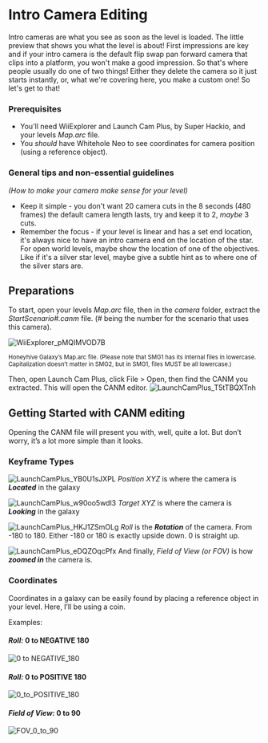 # Intro Camera Editing

Intro cameras are what you see as soon as the level is loaded. The little preview that shows you what the level is about\! First impressions are key and if your intro camera is the default flip swap pan forward camera that clips into a platform, you won't make a good impression. So that's where people usually do one of two things\! Either they delete the camera so it just starts instantly, or, what we're covering here, you make a custom one\! So let's get to that\!

### Prerequisites

* You'll need WiiExplorer and Launch Cam Plus, by Super Hackio, and your levels *Map.arc* file.
* You *should* have Whitehole Neo to see coordinates for camera position (using a reference object).

### General tips and non-essential guidelines
*(How to make your camera make sense for your level)*

* Keep it simple \- you don't want 20 camera cuts in the 8 seconds (480 frames) the default camera length lasts, try and keep it to 2, *maybe* 3 cuts.  
* Remember the focus \- if your level is linear and has a set end location, it's always nice to have an intro camera end on the location of the star. For open world levels, maybe show the location of one of the objectives. Like if it's a silver star level, maybe give a subtle hint as to where one of the silver stars are.



## Preparations

To start, open your levels *Map.arc* file, then in the *camera* folder, extract the *StartScenario\#.canm* file. (\# being the number for the scenario that uses this camera). 

![WiiExplorer_pMQIMVOD7B](https://github.com/user-attachments/assets/3a0d6e39-9d6c-4720-9cab-4b5899406cd8)

<sup>Honeyhive Galaxy’s Map.arc file. (Please note that SMG1 has its internal files in lowercase. Capitalization doesn’t matter in SMG2, but in SMG1, files MUST be all lowercase.)<sup>

Then, open Launch Cam Plus, click File \> Open, then find the CANM you extracted. This will open the CANM editor.
![LaunchCamPlus_T5tTBQXTnh](https://github.com/user-attachments/assets/69d7d930-8b8e-4a0e-ac31-2bd759685a8f)



## Getting Started with CANM editing 

Opening the CANM file will present you with, well, quite a lot. But don’t worry, it’s a lot more simple than it looks. 

### Keyframe Types


![LaunchCamPlus_YB0U1sJXPL](https://github.com/user-attachments/assets/3c617638-54db-4bbd-a6ec-bfc5fff3ac0b)
*Position XYZ* is where the camera is ***Located*** in the galaxy

![LaunchCamPlus_w90oo5wdl3](https://github.com/user-attachments/assets/6df330e0-5d90-4c27-a5a6-e232d30b26c1)
*Target XYZ* is where the camera is ***Looking*** in the galaxy

![LaunchCamPlus_HKJ1ZSmOLg](https://github.com/user-attachments/assets/9f37b426-9c9c-4b6f-bf63-4383c50dc1aa)
*Roll* is the ***Rotation*** of the camera. From \-180 to 180\. Either \-180 or 180 is exactly upside down. 0 is straight up.   

![LaunchCamPlus_eDQZOqcPfx](https://github.com/user-attachments/assets/8c2ee47e-2367-42d2-afdd-cea24818908c)
And finally, *Field of View* *(or FOV)* is how ***zoomed in*** the camera is.

### Coordinates

Coordinates in a galaxy can be easily found by placing a reference object in your level. Here, I’ll be using a coin.

Examples:

#### *Roll:* 0 to NEGATIVE 180

![0 to NEGATIVE_180](https://github.com/Syreyup/markdownviewer/blob/main/images/rolling%20from%200%20to%20-180.gif)

#### *Roll:* 0 to POSITIVE 180

![0_to_POSITIVE_180](https://github.com/Syreyup/markdownviewer/blob/main/images/rolling%20from%200%20to%20positive%20180.gif)

#### *Field of View:* 0 to 90

![FOV_0_to_90](https://github.com/Syreyup/markdownviewer/blob/main/images/r%20FOV%200%20to%2090.gif?)
